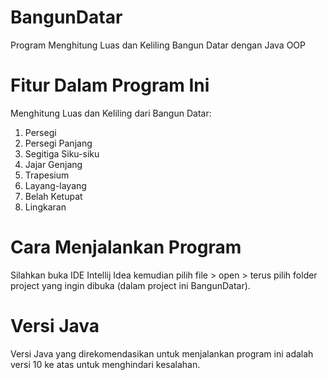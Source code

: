 # BangunDatar
Program Menghitung Luas dan Keliling Bangun Datar dengan Java OOP

# Fitur Dalam Program Ini
Menghitung Luas dan Keliling dari Bangun Datar:
1. Persegi
2. Persegi Panjang
3. Segitiga Siku-siku
4. Jajar Genjang
5. Trapesium
6. Layang-layang
7. Belah Ketupat
8. Lingkaran

# Cara Menjalankan Program
Silahkan buka IDE Intellij Idea kemudian pilih file > open > terus pilih folder project yang ingin dibuka (dalam project ini BangunDatar).

# Versi Java
Versi Java yang direkomendasikan untuk menjalankan program ini adalah versi 10 ke atas untuk menghindari kesalahan.
